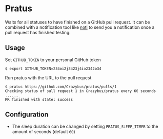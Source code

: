 # Pratus

Waits for all statuses to have finished on a GitHub pull request. It can be combined with a notification tool like [noti](https://github.com/variadico/noti) to send you a notification once a pull request has finished testing.

## Usage

Set `GITHUB_TOKEN` to your personal GitHub token

```
$ export GITHUB_TOKEN=234oi2j3423j4io2342o34
```

Run pratus with the URL to the pull request

```
$ pratus https://github.com/Crazybus/pratus/pulls/1
Checking status of pull request 1 in Crazybus/pratus every 60 seconds
......
PR finished with state: success
```

## Configuration

* The sleep duration can be changed by setting `PRATUS_SLEEP_TIMER` to the amount of seconds (default `60`)
